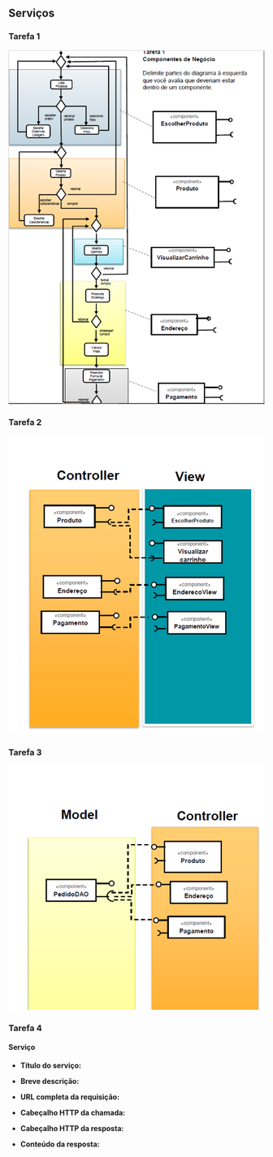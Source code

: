 
## Serviços

### Tarefa 1
![Componentes de Negócio](https://github.com/Rebecamorais2/INF331/blob/master/lab4-servicos/images/tarefa1.PNG)

### Tarefa 2

![Componentes Técnicos View-Controller](https://github.com/Rebecamorais2/INF331/blob/master/lab4-servicos/images/tarefa2.PNG)

### Tarefa 3
![Componentes Técnicos-Model-Controller](https://github.com/Rebecamorais2/INF331/blob/master/lab4-servicos/images/tarefa3.PNG)

### Tarefa 4

#### Serviço 

* **Título do serviço:** 
  
* **Breve descrição:** 


* **URL completa da requisição:** 
  
* **Cabeçalho HTTP da chamada:**

* **Cabeçalho HTTP da resposta:**

* **Conteúdo da resposta:**
